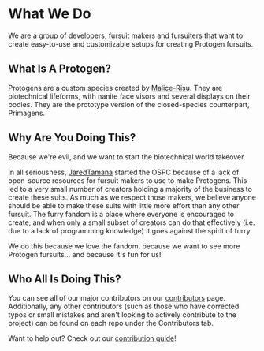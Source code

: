 # What We Do

We are a group of developers, fursuit makers and fursuiters that want to create easy-to-use and customizable setups for creating Protogen fursuits.

## What Is A Protogen?

Protogens are a custom species created by [Malice-Risu](https://www.furaffinity.net/user/malice-risu). They are biotechnical lifeforms, with nanite face visors and several displays on their bodies. They are the prototype version of the closed-species counterpart, Primagens.

## Why Are You Doing This?

Because we're evil, and we want to start the biotechnical world takeover.

In all seriousness, [JaredTamana](https://protogencollection.titusstudios.net/contributors#JaredTamana) started the OSPC because of a lack of open-source resources for fursuit makers to use to make Protogens. This led to a very small number of creators holding a majority of the business to create these suits. As much as we respect those makers, we believe anyone should be able to make these suits with little more effort than any other fursuit. The furry fandom is a place where everyone is encouraged to create, and when only a small subset of creators can do that effectively (i.e. due to a lack of programming knowledge) it goes against the spirit of furry.

We do this because we love the fandom, because we want to see more Protogen fursuits... and because it's fun for us!

## Who All Is Doing This?

You can see all of our major contributors on our [contributors](https://protogencollection.titusstudios.net/contributors) page. Additionally, any other contributors (such as those who have corrected typos or small mistakes and aren't looking to actively contribute to the project) can be found on each repo under the Contributors tab.

Want to help out? Check out our [contribution guide](https://protogencollection.titusstudios.net/contribute)!